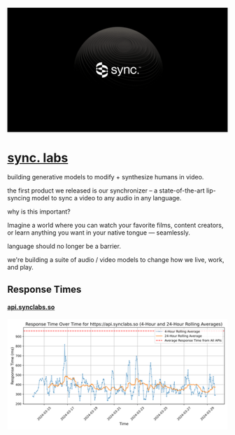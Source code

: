 [![Visit sync. labs](imagePreview.png)](https://synclabs.so)

# [sync. labs](https://synclabs.so)

building generative models to modify + synthesize humans in video.

the first product we released is our synchronizer – a state-of-the-art lip-syncing model to sync a video to any audio in any language.

why is this important?

Imagine a world where you can watch your favorite films, content creators, or learn anything you want in your native tongue — seamlessly.

language should no longer be a barrier.

we're building a suite of audio / video models to change how we live, work, and play.

## Response Times

#### [api.synclabs.so](https://api.synclabs.so)

![api.synclabs.so](response-time-charts/6170692e73796e636c6162732e736f.svg)
